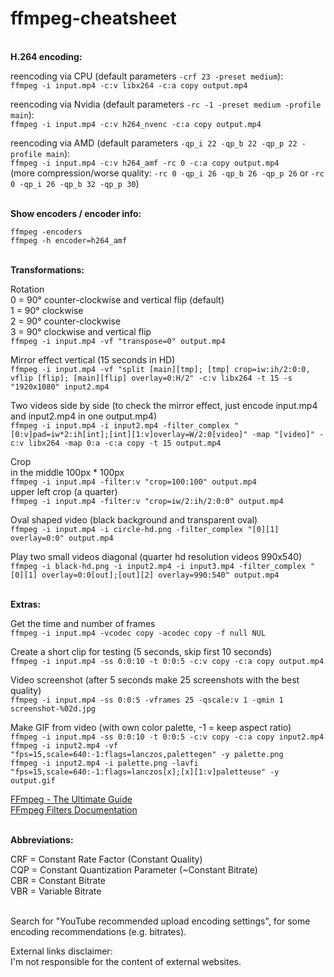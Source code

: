 # ffmpeg-cheatsheet
</br>**H.264 encoding:**

reencoding via CPU (default parameters `-crf 23 -preset medium`):</br>
`ffmpeg -i input.mp4 -c:v libx264 -c:a copy output.mp4`

reencoding via Nvidia (default parameters `-rc -1 -preset medium -profile main`):</br>
`ffmpeg -i input.mp4 -c:v h264_nvenc -c:a copy output.mp4`

reencoding via AMD (default parameters `-qp_i 22 -qp_b 22 -qp_p 22 -profile main`):</br>
`ffmpeg -i input.mp4 -c:v h264_amf -rc 0 -c:a copy output.mp4`</br>
(more compression/worse quality: `-rc 0 -qp_i 26 -qp_b 26 -qp_p 26` or `-rc 0 -qp_i 26 -qp_b 32 -qp_p 30`)

</br>**Show encoders / encoder info:**

`ffmpeg -encoders`</br>
`ffmpeg -h encoder=h264_amf`

</br>**Transformations:**

Rotation</br>
0 = 90° counter-clockwise and vertical flip (default)</br>
1 = 90° clockwise</br>
2 = 90° counter-clockwise</br>
3 = 90° clockwise and vertical flip</br>
`ffmpeg -i input.mp4 -vf "transpose=0" output.mp4`

Mirror effect vertical (15 seconds in HD)</br>
`ffmpeg -i input.mp4 -vf "split [main][tmp]; [tmp] crop=iw:ih/2:0:0, vflip [flip]; [main][flip] overlay=0:H/2" -c:v libx264 -t 15 -s "1920x1080" input2.mp4`

Two videos side by side (to check the mirror effect, just encode input.mp4 and input2.mp4 in one output.mp4)</br>
`ffmpeg -i input.mp4 -i input2.mp4 -filter_complex "[0:v]pad=iw*2:ih[int];[int][1:v]overlay=W/2:0[video]" -map "[video]" -c:v libx264 -map 0:a -c:a copy -t 15 output.mp4`

Crop</br>
in the middle 100px * 100px</br>
`ffmpeg -i input.mp4 -filter:v "crop=100:100" output.mp4`</br>
upper left crop (a quarter)</br>
`ffmpeg -i input.mp4 -filter:v "crop=iw/2:ih/2:0:0" output.mp4`</br>

Oval shaped video (black background and transparent oval)</br>
`ffmpeg -i input.mp4 -i circle-hd.png -filter_complex "[0][1] overlay=0:0" output.mp4`</br>

Play two small videos diagonal (quarter hd resolution videos 990x540)</br>
`ffmpeg -i black-hd.png -i input2.mp4 -i input3.mp4 -filter_complex "[0][1] overlay=0:0[out];[out][2] overlay=990:540" output.mp4`</br>

</br>**Extras:**

Get the time and number of frames</br>
`ffmpeg -i input.mp4 -vcodec copy -acodec copy -f null NUL`</br>

Create a short clip for testing (5 seconds, skip first 10 seconds)</br>
`ffmpeg -i input.mp4 -ss 0:0:10 -t 0:0:5 -c:v copy -c:a copy output.mp4`</br>

Video screenshot (after 5 seconds make 25 screenshots with the best quality)</br>
`ffmpeg -i input.mp4 -ss 0:0:5 -vframes 25 -qscale:v 1 -qmin 1 screenshot-%02d.jpg`</br>

Make GIF from video (with own color palette, -1 = keep aspect ratio)</br>
`ffmpeg -i input.mp4 -ss 0:0:10 -t 0:0:5 -c:v copy -c:a copy input2.mp4`</br>
`ffmpeg -i input2.mp4 -vf "fps=15,scale=640:-1:flags=lanczos,palettegen" -y palette.png`</br>
`ffmpeg -i input2.mp4 -i palette.png -lavfi "fps=15,scale=640:-1:flags=lanczos[x];[x][1:v]paletteuse" -y output.gif`</br>

[FFmpeg - The Ultimate Guide](https://img.ly/blog/ultimate-guide-to-ffmpeg/)</br>
[FFmpeg Filters Documentation ](https://ffmpeg.org/ffmpeg-filters.html)</br>

</br>**Abbreviations:**

CRF = Constant Rate Factor (Constant Quality)</br>
CQP = Constant Quantization Parameter (~Constant Bitrate)</br>
CBR = Constant Bitrate</br>
VBR = Variable Bitrate

</br>Search for "YouTube recommended upload encoding settings", for some encoding recommendations (e.g. bitrates).

External links disclaimer:<br>
I'm not responsible for the content of external websites.<br>
